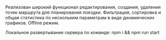 Реализован широкий функционал редактирования, создания, удаления точек маршрута для планирования поездки. 
Фильтрация, сортировка и общая статистика по нескольким параметрам в виде динамических графиков.
Оffline режим.

Локальное развертывание сервера по команде:
npm i && npm run start
